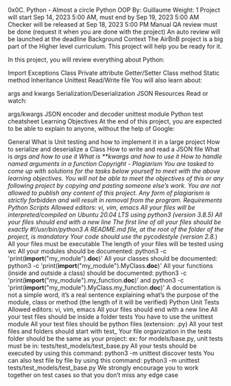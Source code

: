0x0C. Python - Almost a circle
Python
OOP
 By: Guillaume
 Weight: 1
 Project will start Sep 14, 2023 5:00 AM, must end by Sep 19, 2023 5:00 AM
 Checker will be released at Sep 18, 2023 5:00 PM
 Manual QA review must be done (request it when you are done with the project)
 An auto review will be launched at the deadline
Background Context
The AirBnB project is a big part of the Higher level curriculum. This project will help you be ready for it.

In this project, you will review everything about Python:

Import
Exceptions
Class
Private attribute
Getter/Setter
Class method
Static method
Inheritance
Unittest
Read/Write file
You will also learn about:

args and kwargs
Serialization/Deserialization
JSON
Resources
Read or watch:

args/kwargs
JSON encoder and decoder
unittest module
Python test cheatsheet
Learning Objectives
At the end of this project, you are expected to be able to explain to anyone, without the help of Google:

General
What is Unit testing and how to implement it in a large project
How to serialize and deserialize a Class
How to write and read a JSON file
What is *args and how to use it
What is **kwargs and how to use it
How to handle named arguments in a function
Copyright - Plagiarism
You are tasked to come up with solutions for the tasks below yourself to meet with the above learning objectives.
You will not be able to meet the objectives of this or any following project by copying and pasting someone else’s work.
You are not allowed to publish any content of this project.
Any form of plagiarism is strictly forbidden and will result in removal from the program.
Requirements
Python Scripts
Allowed editors: vi, vim, emacs
All your files will be interpreted/compiled on Ubuntu 20.04 LTS using python3 (version 3.8.5)
All your files should end with a new line
The first line of all your files should be exactly #!/usr/bin/python3
A README.md file, at the root of the folder of the project, is mandatory
Your code should use the pycodestyle (version 2.8.*)
All your files must be executable
The length of your files will be tested using wc
All your modules should be documented: python3 -c 'print(__import__("my_module").__doc__)'
All your classes should be documented: python3 -c 'print(__import__("my_module").MyClass.__doc__)'
All your functions (inside and outside a class) should be documented: python3 -c 'print(__import__("my_module").my_function.__doc__)' and python3 -c 'print(__import__("my_module").MyClass.my_function.__doc__)'
A documentation is not a simple word, it’s a real sentence explaining what’s the purpose of the module, class or method (the length of it will be verified)
Python Unit Tests
Allowed editors: vi, vim, emacs
All your files should end with a new line
All your test files should be inside a folder tests
You have to use the unittest module
All your test files should be python files (extension: .py)
All your test files and folders should start with test_
Your file organization in the tests folder should be the same as your project: ex: for models/base.py, unit tests must be in: tests/test_models/test_base.py
All your tests should be executed by using this command: python3 -m unittest discover tests
You can also test file by file by using this command: python3 -m unittest tests/test_models/test_base.py
We strongly encourage you to work together on test cases so that you don’t miss any edge case
